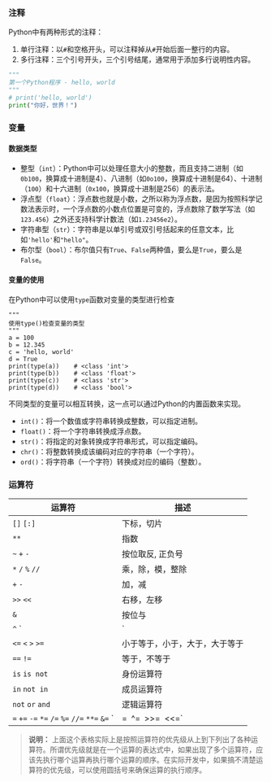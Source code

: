 ### 注释

Python中有两种形式的注释：

1. 单行注释：以`#`和空格开头，可以注释掉从`#`开始后面一整行的内容。
2. 多行注释：三个引号开头，三个引号结尾，通常用于添加多行说明性内容。

```python
"""
第一个Python程序 - hello, world
"""
# print('hello, world')
print("你好，世界！")
```

### 变量

#### 数据类型

- 整型（`int`）：Python中可以处理任意大小的整数，而且支持二进制（如`0b100`，换算成十进制是4）、八进制（如`0o100`，换算成十进制是64）、十进制（`100`）和十六进制（`0x100`，换算成十进制是256）的表示法。
- 浮点型（`float`）：浮点数也就是小数，之所以称为浮点数，是因为按照科学记数法表示时，一个浮点数的小数点位置是可变的，浮点数除了数学写法（如`123.456`）之外还支持科学计数法（如`1.23456e2`）。
- 字符串型（`str`）：字符串是以单引号或双引号括起来的任意文本，比如`'hello'`和`"hello"`。
- 布尔型（`bool`）：布尔值只有`True`、`False`两种值，要么是`True`，要么是`False`。

#### 变量的使用

在Python中可以使用`type`函数对变量的类型进行检查

```
"""
使用type()检查变量的类型
"""
a = 100
b = 12.345
c = 'hello, world'
d = True
print(type(a))    # <class 'int'>
print(type(b))    # <class 'float'>
print(type(c))    # <class 'str'>
print(type(d))    # <class 'bool'>
```

不同类型的变量可以相互转换，这一点可以通过Python的内置函数来实现。

- `int()`：将一个数值或字符串转换成整数，可以指定进制。
- `float()`：将一个字符串转换成浮点数。
- `str()`：将指定的对象转换成字符串形式，可以指定编码。
- `chr()`：将整数转换成该编码对应的字符串（一个字符）。
- `ord()`：将字符串（一个字符）转换成对应的编码（整数）。

### 运算符

| 运算符                                          | 描述                           |
| ----------------------------------------------- | ------------------------------ |
| `[]` `[:]`                                      | 下标，切片                     |
| `**`                                            | 指数                           |
| `~` `+` `-`                                     | 按位取反, 正负号               |
| `*` `/` `%` `//`                                | 乘，除，模，整除               |
| `+` `-`                                         | 加，减                         |
| `>>` `<<`                                       | 右移，左移                     |
| `&`                                             | 按位与                         |
| `^` `|`                                         | 按位异或，按位或               |
| `<=` `<` `>` `>=`                               | 小于等于，小于，大于，大于等于 |
| `==` `!=`                                       | 等于，不等于                   |
| `is` `is not`                                   | 身份运算符                     |
| `in` `not in`                                   | 成员运算符                     |
| `not` `or` `and`                                | 逻辑运算符                     |
| `=` `+=` `-=` `*=` `/=` `%=` `//=` `**=` `&=` ` | =` `^=` `>>=` `<<=`            |

> **说明：** 上面这个表格实际上是按照运算符的优先级从上到下列出了各种运算符。所谓优先级就是在一个运算的表达式中，如果出现了多个运算符，应该先执行哪个运算再执行哪个运算的顺序。在实际开发中，如果搞不清楚运算符的优先级，可以使用圆括号来确保运算的执行顺序。